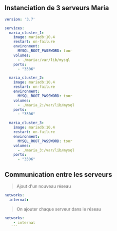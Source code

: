 ## Instanciation de 3 serveurs Maria
```yml
version: '3.7'

services:
  maria_cluster_1:
    image: mariadb:10.4
    restart: on-failure
    environment:
      MYSQL_ROOT_PASSWORD: toor
    volumes:
      - ./maria:/var/lib/mysql
    ports:
      - "3306"

  maria_cluster_2:
    image: mariadb:10.4
    restart: on-failure
    environment:
      MYSQL_ROOT_PASSWORD: toor
    volumes:
      - ./maria_2:/var/lib/mysql
    ports:
      - "3306"

  maria_cluster_3:
    image: mariadb:10.4
    restart: on-failure
    environment:
      MYSQL_ROOT_PASSWORD: toor
    volumes:
      - ./maria_3:/var/lib/mysql
    ports:
      - "3306"
```

## Communication entre les serveurs
> Ajout d'un nouveau réseau
```yml
networks:
  internal:
  ```
  
  > On ajouter chaque serveur dans le réseau
  ```yml
  networks:
      - internal
     ```
